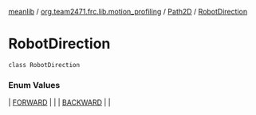 [meanlib](../../../index.md) / [org.team2471.frc.lib.motion_profiling](../../index.md) / [Path2D](../index.md) / [RobotDirection](./index.md)

# RobotDirection

`class RobotDirection`

### Enum Values

| [FORWARD](-f-o-r-w-a-r-d.md) |  |
| [BACKWARD](-b-a-c-k-w-a-r-d.md) |  |

